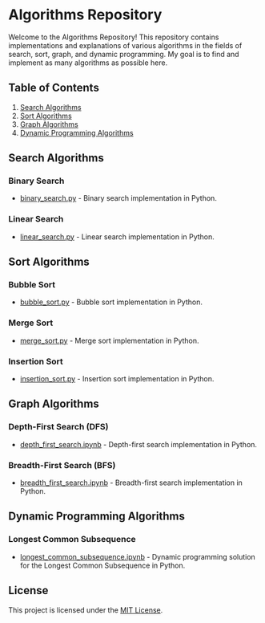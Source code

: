 # Algorithms Repository

Welcome to the Algorithms Repository! This repository contains implementations and explanations of various algorithms in the fields of search, sort, graph, and dynamic programming. My goal is to find and implement as many algorithms as possible here.

## Table of Contents

1. [Search Algorithms](#search-algorithms)
2. [Sort Algorithms](#sort-algorithms)
3. [Graph Algorithms](#graph-algorithms)
4. [Dynamic Programming Algorithms](#dynamic-programming-algorithms)

## Search Algorithms

### Binary Search

- [binary_search.py](SearchAlgorithms/binary_search.py) - Binary search implementation in Python.

### Linear Search

- [linear_search.py](SearchAlgorithms/linear_search.py) - Linear search implementation in Python.

<!-- Add more search algorithms as needed -->

## Sort Algorithms

### Bubble Sort

- [bubble_sort.py](SortingAlgorithms/bubble_sort.py) - Bubble sort implementation in Python.

### Merge Sort

- [merge_sort.py](SortingAlgorithms/merge_sort.py) - Merge sort implementation in Python.

### Insertion Sort

- [insertion_sort.py](SortingAlgorithms/insertion_sort.py) - Insertion sort implementation in Python.

<!-- Add more sort algorithms as needed -->

## Graph Algorithms

### Depth-First Search (DFS)

- [depth_first_search.ipynb](GraphAlgorithms/DepthFirstSearch.ipynb) - Depth-first search implementation in Python.

### Breadth-First Search (BFS)

- [breadth_first_search.ipynb](GraphAlgorithms/BreadthFirstSearch.ipynb) - Breadth-first search implementation in Python.

<!-- Add more graph algorithms as needed -->

## Dynamic Programming Algorithms

### Longest Common Subsequence

- [longest_common_subsequence.ipynb](DynamicProgrammingAlgorithms/DynamicProgrammingLongestCommonSubsequence.ipynb) - Dynamic programming solution for the Longest Common Subsequence in Python.

<!-- Add more dynamic programming algorithms as needed -->


## License

This project is licensed under the [MIT License](LICENSE).
